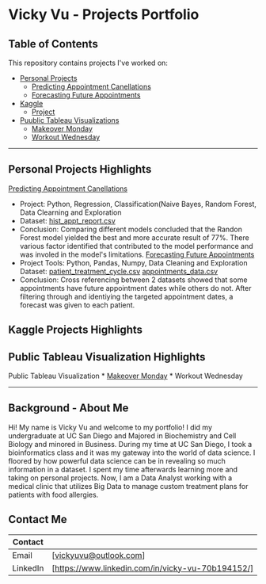 # Vicky Vu - Projects Portfolio 
## Table of Contents
This repository contains projects I've worked on: 
- [Personal Projects](https://github.com/vuvicky141/Projects/tree/main/Predicting%20Appointment%20Cancellation)
  * [Predicting Appointment Canellations](https://github.com/vuvicky141/Projects/tree/main/Predicting%20Appointment%20Cancellation)
  * [Forecasting Future Appointments](https://github.com/vuvicky141/Projects/tree/main/Forecasting%20Future%20Appointment%20Dates)
- [Kaggle](https://github.com/vuvicky141/Portfolio-Projects/tree/main/Kaggle)
  * [Project](#sub-heading-1)
- [Puublic Tableau Visualizations](https://github.com/vuvicky141/Portfolio-Projects/tree/main/Public%20Tableau%20Visualizations)
  * [Makeover Monday](#sub-heading-2)
  * [Workout Wednesday](#sub-heading-2)
  
- - - -

## Personal Projects Highlights
[Predicting Appointment Canellations](https://github.com/vuvicky141/Projects/tree/main/Predicting%20Appointment%20Cancellation)
   * Project: Python, Regression, Classification(Naive Bayes, Random Forest, Data Clearning and Exploration 
   * Dataset: [hist_appt_report.csv](https://github.com/vuvicky141/Projects/blob/main/Predicting%20Appointment%20Cancellation/hist_appt_report.csv)
   * Conclusion: Comparing different models concluded that the Randon Forest model yielded the best and more accurate result of 77%. There various factor identified that  contributed to the model performance and was involed in the model's limitations. 
[Forecasting Future Appointments](https://github.com/vuvicky141/Projects/tree/main/Forecasting%20Future%20Appointment%20Dates)
   * Project Tools: Python, Pandas, Numpy, Data Cleaning and Exploration 
   Dataset: [patient_treatment_cycle.csv](https://github.com/vuvicky141/Projects/blob/main/Forecasting%20Future%20Appointment%20Dates/patient_treatment_cycle.csv)
  [appointments_data.csv](https://github.com/vuvicky141/Projects/blob/main/Forecasting%20Future%20Appointment%20Dates/appointments_data.csv)
   * Conclusion: Cross referencing between 2 datasets showed that some appointments have future appointment dates while others do not. After filtering through and identiying the targeted appointment dates, a forecast was given to each patient.    
## Kaggle Projects Highlights

## Public Tableau Visualization Highlights
Public Tableau Visualization 
    * [Makeover Monday](https://github.com/vuvicky141/Portfolio-Projects/tree/main/Public%20Tableau%20Visualizations)
    * Workout Wednesday

---
## Background - About Me
Hi! My name is Vicky Vu and welcome to my portfolio! I did my undergraduate at UC San Diego and Majored in Biochemistry and Cell Biology and minored in Business. During my time at UC San Diego, I took a bioinformatics class and it was my gateway into the world of data science. I floored by how powerful data science can be in revealing so much information in a dataset. I spent my time afterwards learning more and taking on personal projects. Now, I am a Data Analyst working with a medical clinic that utilizes Big Data to manage custom treatment plans for patients with food allergies. 

## Contact Me
| Contact  |  |
| ------------- | ------------- |
| Email | [vickyuvu@outlook.com]  |
| LinkedIn  | [https://www.linkedin.com/in/vicky-vu-70b194152/]  |
